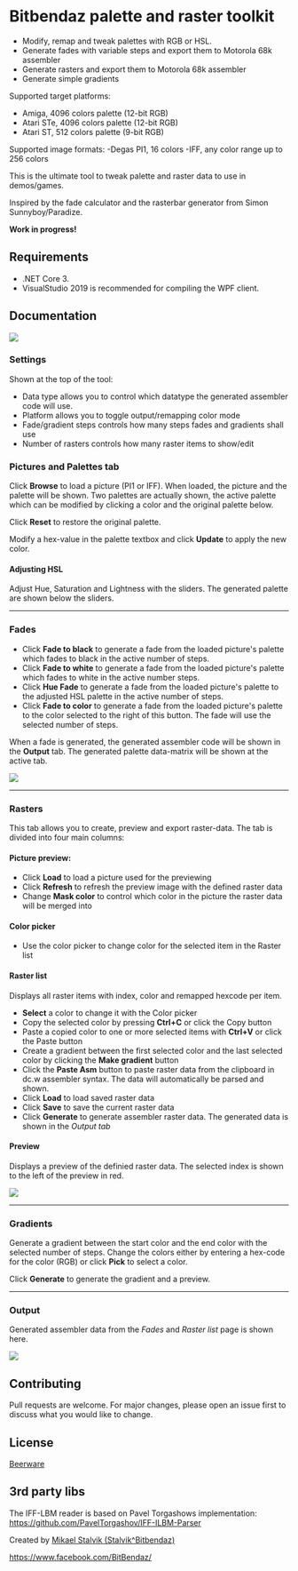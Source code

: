 # Bitbendaz palette and raster toolkit
- Modify, remap and tweak palettes with RGB or HSL.
- Generate fades with variable steps and export them to Motorola 68k assembler
- Generate rasters and export them to Motorola 68k assembler
- Generate simple gradients

Supported target platforms:
- Amiga, 4096 colors palette (12-bit RGB)
- Atari STe, 4096 colors palette (12-bit RGB)
- Atari ST, 512 colors palette (9-bit RGB)

Supported image formats:
-Degas PI1, 16 colors
-IFF, any color range up to 256 colors

This is the ultimate tool to tweak palette and raster data to use in demos/games.

Inspired by the fade calculator and the rasterbar generator from Simon Sunnyboy/Paradize.

**Work in progress!**

## Requirements
- .NET Core 3.
- VisualStudio 2019 is recommended for compiling the WPF client.

## Documentation

![](screen1.png)

### Settings
Shown at the top of the tool:
- Data type allows you to control which datatype the generated assembler code will use.
- Platform allows you to toggle output/remapping color mode
- Fade/gradient steps controls how many steps fades and gradients shall use
- Number of rasters controls how many raster items to show/edit

### Pictures and Palettes tab
Click **Browse** to load a picture (PI1 or IFF). When loaded, the picture and the palette will be shown.
Two palettes are actually shown, the active palette which can be modified by clicking a color and the original palette below.

Click **Reset** to restore the original palette.

Modify a hex-value in the palette textbox and click **Update** to apply the new color.

#### Adjusting HSL 
Adjust Hue, Saturation and Lightness with the sliders.
The generated palette are shown below the sliders.

----

### Fades

- Click **Fade to black** to generate a fade from the loaded picture's palette which fades to black in the active number of steps.
- Click **Fade to white** to generate a fade from the loaded picture's palette which fades to white in the active number steps.
- Click **Hue Fade** to generate a fade from the loaded picture's palette to the adjusted HSL palette in the active number of steps.
- Click **Fade to color** to generate a fade from the loaded picture's palette to the color selected to the right of this button. The fade will use the selected number of steps.

When a fade is generated, the generated assembler code will be shown in the **Output** tab. The generated palette data-matrix will be shown at the active tab.

![](screen2.png)

----

### Rasters
This tab allows you to create, preview and export raster-data.
The tab is divided into four main columns:

#### Picture preview:
* Click **Load** to load a picture used for the previewing
* Click **Refresh** to refresh the preview image with the defined raster data
* Change **Mask color** to control which color in the picture the raster data will be merged into

#### Color picker
* Use the color picker to change color for the selected item in the Raster list

#### Raster list
Displays all raster items with index, color and remapped hexcode per item.
- **Select** a color to change it with the Color picker
- Copy the selected color by pressing **Ctrl+C** or click the Copy button
- Paste a copied color to one or more selected items with **Ctrl+V** or click the Paste button
- Create a gradient between the first selected color and the last selected color by clicking the **Make gradient** button
- Click the **Paste Asm** button to paste raster data from the clipboard in dc.w assembler syntax. The data will automatically be parsed and shown.
- Click **Load** to load saved raster data
- Click **Save** to save the current raster data
- Click **Generate** to generate assembler raster data. The generated data is shown in the *Output tab*

#### Preview
Displays a preview of the definied raster data. The selected index is shown to the left of the preview in red.

![](screen3.png)

----

### Gradients
Generate a gradient between the start color and the end color with the selected number of steps. Change the colors either by entering a hex-code for the color (RGB) or click **Pick** to select a color.

Click **Generate** to generate the gradient and a preview.

----

### Output
Generated assembler data from the *Fades* and *Raster list* page is shown here.

![](screen4.png)


## Contributing
Pull requests are welcome. For major changes, please open an issue first to discuss what you would like to change.

## License
[Beerware](https://en.wikipedia.org/wiki/Beerware)

## 3rd party libs
The IFF-LBM reader is based on Pavel Torgashows implementation:
https://github.com/PavelTorgashov/IFF-ILBM-Parser


Created by [Mikael Stalvik (Stalvik^Bitbendaz)](https://demozoo.org/sceners/27448/)

https://www.facebook.com/BitBendaz/
